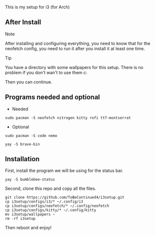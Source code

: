 This is my setup for i3 (for Arch)

## After Install
> [!NOTE]
> After installing and configuring everything, you need to know that for the neofetch config, you need to run it after you install it at least one time.

> [!TIP]
> You have a directory with some wallpapers for this setup. There is no problem if you don't wan't to use them c:

Then you can continue.

## Programs needed and optional
- Needed
```
sudo pacman -S neofetch nitrogen kitty rofi ttf-montserrat
```
- Optional
```
sudo pacman -S code nemo
```
```
yay -S brave-bin
```

## Installation

First, install the program we will be using for the status bar.
```
yay -S bumblebee-status
```
Second, clone this repo and copy all the files.
```
git clone https://github.com/ToBeContinued4/i3setup.git
cp i3setup/configs/i3/* ~/.config/i3
cp i3setup/configs/neofetch/* ~/.config/neofetch
cp i3setup/configs/kitty/* ~/.config/kitty
mv i3setup/wallpapers ~
rm -rf i3setup
```
Then reboot and enjoy!
